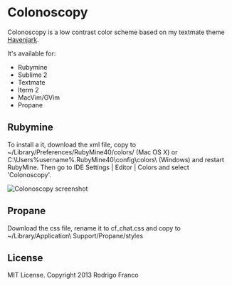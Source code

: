 Colonoscopy
===========

Colonoscopy is a low contrast color scheme based on my textmate theme [Havenjark](https://github.com/caffo/havenjark).

It's available for:

* Rubymine
* Sublime 2
* Textmate
* Iterm 2
* MacVim/GVim
* Propane

## Rubymine
To install a it, download the xml file,  copy to ~/Library/Preferences/RubyMine40/colors/ (Mac OS X) or C:\Users\%username%.RubyMine40\config\colors\ (Windows) and restart RubyMine. Then go to IDE Settings | Editor | Colors and select 'Colonoscopy'.

![Colonoscopy screenshot](http://caffo.baconfile.com.s3.amazonaws.com/colonoscopy.png)

## Propane

Download the css file, rename it to cf_chat.css and copy to ~/Library/Application\ Support/Propane/styles


## License

MIT License. Copyright 2013 Rodrigo Franco
